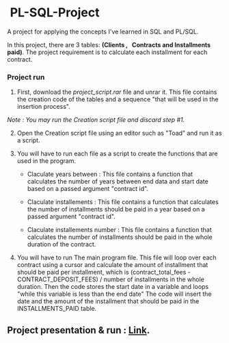  PL-SQL-Project
===============================

A project for applying the concepts I've learned in SQL and PL/SQL.

In this project, there are 3 tables: **(Clients ,   Contracts and Installments paid)**. The project requirement is to calculate each installment for each contract.

### Project run

1. First, download the *project_script.rar* file and unrar it. This file contains the creation code of the tables and a sequence "that will be used in the insertion process".

*Note : You may run the Creation script file and discard step #1.*

2. Open the Creation script file using an editor such as "Toad" and run it as a script.

3. You will have to run each file as a script to create the functions that are used in the program.
   
    - Claculate years between : This file contains a function that calculates the number of years between end data and start date based on a passed argument "contract id".
  
    - Claculate installements : This file contains a function that calculates the number of installments should be paid in a year based on a passed argument "contract id".
  
    - Claculate installements number : This file contains a function that calculates the number of installments should be paid in the whole duration of the contract.

4. You will have to run The main program file. This file will loop over each contract using a cursor and calculate the amount of installment that should be paid per installment, which is (contract_total_fees - CONTRACT_DEPOSIT_FEES) / number of installments in the whole duration. Then the code stores the start date in a variable and loops "while this variable is less than the end date" The code will insert the date and the amount of the installment that should be paid in the INSTALLMENTS_PAID table.


## Project presentation & run : [Link](https://drive.google.com/file/d/1j0jOPK5mFUMI98yxuwWP2yAixZx6Jxq0/view?usp=drive_link).

